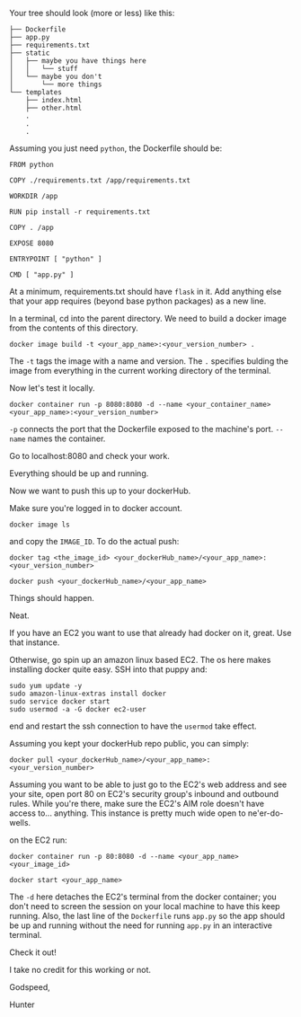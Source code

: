 Your tree should look (more or less) like this:
```
├── Dockerfile
├── app.py
├── requirements.txt
├── static
│   ├── maybe you have things here
│   │   └── stuff
│   └── maybe you don't
│       └── more things
└── templates
    ├── index.html
    ├── other.html
    .
    .
    .
```
Assuming you just need `python`, the Dockerfile should be:

```
FROM python

COPY ./requirements.txt /app/requirements.txt

WORKDIR /app

RUN pip install -r requirements.txt

COPY . /app

EXPOSE 8080

ENTRYPOINT [ "python" ]

CMD [ "app.py" ] 
```

At a minimum, requirements.txt should have `flask` in it. Add anything else that your app requires (beyond base python packages) as a new line.

In a terminal, cd into the parent directory. We need to build a docker image from the contents of this directory.

```
docker image build -t <your_app_name>:<your_version_number> .
```

The `-t` tags the image with a name and version. The `.` specifies bulding the image from everything in the current working directory of the terminal.  


Now let's test it locally.

```
docker container run -p 8080:8080 -d --name <your_container_name> <your_app_name>:<your_version_number>
```

`-p` connects the port that the Dockerfile exposed to the machine's port. `--name` names the container.

Go to localhost:8080 and check your work.

Everything should be up and running.

Now we want to push this up to your dockerHub.

Make sure you're logged in to docker account.

```
docker image ls
```

and copy the `IMAGE_ID`. To do the actual push:
```
docker tag <the_image_id> <your_dockerHub_name>/<your_app_name>:<your_version_number>

docker push <your_dockerHub_name>/<your_app_name>
```

Things should happen.

Neat.

If you have an EC2 you want to use that already had docker on it, great. Use that instance.

Otherwise, go spin up an amazon linux based EC2. The os here makes installing docker quite easy. SSH into that puppy and:

```
sudo yum update -y
sudo amazon-linux-extras install docker
sudo service docker start
sudo usermod -a -G docker ec2-user
```

end and restart the ssh connection to have the `usermod` take effect.

Assuming you kept your dockerHub repo public, you can simply:

```
docker pull <your_dockerHub_name>/<your_app_name>:<your_version_number>
```

Assuming you want to be able to just go to the EC2's web address and see your site, open port 80 on EC2's security group's inbound and outbound rules. While you're there, make sure the EC2's AIM role doesn't have access to... anything. This instance is pretty much wide open to ne'er-do-wells.

on the EC2 run:

```
docker container run -p 80:8080 -d --name <your_app_name> <your_image_id>

docker start <your_app_name>
```

The `-d` here detaches the EC2's terminal from the docker container; you don't need to screen the session on your local machine to have this keep running. Also, the last line of the `Dockerfile` runs `app.py` so the app should be up and running without the need for running `app.py` in an interactive terminal.

Check it out!

I take no credit for this working or not. 

Godspeed,

Hunter